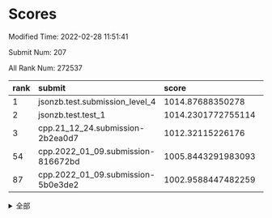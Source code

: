 # Scores

Modified Time: 2022-02-28 11:51:41

Submit Num: 207

All Rank Num: 272537

| rank |               submit               |       score        |       sigma        | pk_num |
| :--- | :--------------------------------- | :----------------- | :----------------- | :----- |
| 1    | jsonzb.test.submission_level_4     | 1014.87688350278   | 0.8251672189875596 | 5267   |
| 2    | jsonzb.test.test_1                 | 1014.2301772755114 | 0.8474219215511357 | 5268   |
| 3    | cpp.21_12_24.submission-2b2ea0d7   | 1012.32115226176   | 0.8115081834842238 | 5266   |
| 54   | cpp.2022_01_09.submission-816672bd | 1005.8443291983093 | 0.7235956905288141 | 5269   |
| 87   | cpp.2022_01_09.submission-5b0e3de2 | 1002.9588447482259 | 0.7075053609458021 | 5263   |


<details>
<summary>全部</summary>

| rank |                 submit                 |       score        |       sigma        | pk_num |
| :--- | :------------------------------------- | :----------------- | :----------------- | :----- |
| 1    | jsonzb.test.submission_level_4         | 1014.87688350278   | 0.8251672189875596 | 5267   |
| 2    | jsonzb.test.test_1                     | 1014.2301772755114 | 0.8474219215511357 | 5268   |
| 3    | cpp.21_12_24.submission-2b2ea0d7       | 1012.32115226176   | 0.8115081834842238 | 5266   |
| 4    | gobigger.level_3.submission_level_3_42 | 1011.7897202427193 | 0.7587936202915012 | 5268   |
| 5    | gobigger.level_3.submission_level_3_22 | 1011.7752794710696 | 0.7710374113132561 | 5269   |
| 6    | gobigger.level_3.submission_level_3_3  | 1011.2940341440337 | 0.7584447331350457 | 5267   |
| 7    | gobigger.level_3.submission_level_3_15 | 1011.1441025954567 | 0.7679121117924149 | 5266   |
| 8    | gobigger.level_3.submission_level_3_28 | 1011.0857101751004 | 0.7559523330973216 | 5263   |
| 9    | gobigger.level_3.submission_level_3_17 | 1010.9037311299467 | 0.7707165097227031 | 5269   |
| 10   | gobigger.level_3.submission_level_3_31 | 1010.8144619447113 | 0.7945083547250519 | 5267   |
| 11   | gobigger.level_3.submission_level_3_0  | 1010.8049002423131 | 0.7624077168237111 | 5265   |
| 12   | gobigger.level_3.submission_level_3_5  | 1010.7298455793883 | 0.7758725071373824 | 5267   |
| 13   | gobigger.level_3.submission_level_3_39 | 1010.6934003808768 | 0.7555969929105938 | 5269   |
| 14   | gobigger.level_3.submission_level_3_40 | 1010.688140282905  | 0.7537310992180166 | 5265   |
| 15   | gobigger.level_3.submission_level_3_33 | 1010.6756256751323 | 0.7695448438972937 | 5263   |
| 16   | gobigger.level_3.submission_level_3_25 | 1010.6475586041767 | 0.7766603475115952 | 5269   |
| 17   | gobigger.level_3.submission_level_3_29 | 1010.5669583731207 | 0.7393230790881492 | 5265   |
| 18   | gobigger.level_3.submission_level_3_30 | 1010.53959860268   | 0.7540788798928121 | 5266   |
| 19   | gobigger.level_3.submission_level_3_41 | 1010.4008658849605 | 0.7336826014637436 | 5269   |
| 20   | gobigger.level_3.submission_level_3_6  | 1010.3977962145757 | 0.7602168909691025 | 5267   |
| 21   | gobigger.level_3.submission_level_3_36 | 1010.3466719888257 | 0.7771159649289544 | 5267   |
| 22   | gobigger.level_3.submission_level_3_46 | 1010.3272284025197 | 0.7541443694706611 | 5267   |
| 23   | gobigger.level_3.submission_level_3_23 | 1010.2313471870049 | 0.7606865634073425 | 5264   |
| 24   | gobigger.level_3.submission_level_3_11 | 1010.2013890839584 | 0.7427342084306615 | 5261   |
| 25   | gobigger.level_3.submission_level_3_19 | 1010.1891450418011 | 0.7618596519989974 | 5272   |
| 26   | gobigger.level_3.submission_level_3_37 | 1010.056491951584  | 0.7621792460256972 | 5268   |
| 27   | gobigger.level_3.submission_level_3_48 | 1010.0516708449127 | 0.7568809046079545 | 5265   |
| 28   | gobigger.level_3.submission_level_3_38 | 1010.0431890353028 | 0.7511271892037682 | 5272   |
| 29   | gobigger.level_3.submission_level_3_8  | 1009.9952226777655 | 0.7645071695270714 | 5270   |
| 30   | gobigger.level_3.submission_level_3_16 | 1009.9861560334775 | 0.7501606416020694 | 5267   |
| 31   | gobigger.level_3.submission_level_3_24 | 1009.9736283933573 | 0.7496028317514613 | 5270   |
| 32   | gobigger.level_3.submission_level_3_21 | 1009.9026906514796 | 0.7580614318064145 | 5262   |
| 33   | gobigger.level_3.submission_level_3_45 | 1009.8712194561582 | 0.7636270489022485 | 5268   |
| 34   | gobigger.level_3.submission_level_3_34 | 1009.8623158554625 | 0.731615986858124  | 5265   |
| 35   | gobigger.level_3.submission_level_3_18 | 1009.8600634319646 | 0.7862698282382735 | 5264   |
| 36   | gobigger.level_3.submission_level_3_14 | 1009.7631847481257 | 0.7445704762318152 | 5268   |
| 37   | gobigger.level_3.submission_level_3_12 | 1009.6875680257133 | 0.74446438365558   | 5266   |
| 38   | gobigger.level_3.submission_level_3_1  | 1009.6433011550654 | 0.7588716668847034 | 5261   |
| 39   | gobigger.level_3.submission_level_3_20 | 1009.5664439696529 | 0.7554118927473893 | 5271   |
| 40   | gobigger.level_3.submission_level_3_13 | 1009.5238013718379 | 0.7648106175522801 | 5269   |
| 41   | gobigger.level_3.submission_level_3_26 | 1009.4907097730527 | 0.7560110634509943 | 5272   |
| 42   | gobigger.level_3.submission_level_3_35 | 1009.4489602461432 | 0.7514166373303607 | 5266   |
| 43   | gobigger.level_3.submission_level_3_4  | 1009.4209456317973 | 0.747622643159024  | 5266   |
| 44   | gobigger.level_3.submission_level_3_43 | 1009.300475776785  | 0.7451978388182091 | 5265   |
| 45   | gobigger.level_3.submission_level_3_44 | 1009.2650144823544 | 0.7535797468150968 | 5264   |
| 46   | gobigger.level_3.submission_level_3_2  | 1009.2431279294756 | 0.7478558832606997 | 5265   |
| 47   | gobigger.level_3.submission_level_3_27 | 1009.2096905088755 | 0.7598274111033817 | 5266   |
| 48   | gobigger.level_3.submission_level_3_49 | 1009.0551632218848 | 0.7326738867471017 | 5269   |
| 49   | gobigger.level_3.submission_level_3_47 | 1008.9695396335467 | 0.7667357889197235 | 5263   |
| 50   | gobigger.level_3.submission_level_3_10 | 1008.9059095799776 | 0.7284314959856716 | 5264   |
| 51   | gobigger.level_3.submission_level_3_9  | 1008.6695205985856 | 0.7451779581018008 | 5264   |
| 52   | gobigger.level_3.submission_level_3_32 | 1008.6093442200004 | 0.7495784586747989 | 5267   |
| 53   | gobigger.level_3.submission_level_3_7  | 1007.2623623505339 | 0.7324440057405089 | 5266   |
| 54   | cpp.2022_01_09.submission-816672bd     | 1005.8443291983093 | 0.7235956905288141 | 5269   |
| 55   | gobigger.level_1.submission_level_1_32 | 1005.348783051793  | 0.7136263753610292 | 5263   |
| 56   | gobigger.level_1.submission_level_1_14 | 1005.2959339915154 | 0.7343853805602736 | 5268   |
| 57   | gobigger.level_1.submission_level_1_47 | 1004.4899144947153 | 0.722414124240504  | 5266   |
| 58   | gobigger.level_1.submission_level_1_31 | 1004.412045393946  | 0.7231871088445272 | 5267   |
| 59   | gobigger.level_1.submission_level_1_35 | 1004.3043790253394 | 0.7298472461137043 | 5265   |
| 60   | gobigger.level_1.submission_level_1_43 | 1004.0970963350557 | 0.7226716184056624 | 5264   |
| 61   | gobigger.level_1.submission_level_1_7  | 1004.0834668100141 | 0.706352523004248  | 5263   |
| 62   | gobigger.level_1.submission_level_1_49 | 1004.0609103804705 | 0.7186786293353076 | 5267   |
| 63   | gobigger.level_1.submission_level_1_44 | 1004.0450587675872 | 0.7196436193314014 | 5270   |
| 64   | gobigger.level_1.submission_level_1_33 | 1004.0282351816207 | 0.714633973583387  | 5267   |
| 65   | gobigger.level_1.submission_level_1_8  | 1003.9763481458679 | 0.7163505112805328 | 5266   |
| 66   | gobigger.level_1.submission_level_1_45 | 1003.9142409693935 | 0.7200126491777995 | 5266   |
| 67   | gobigger.level_1.submission_level_1_29 | 1003.8943834476856 | 0.7355039659383265 | 5270   |
| 68   | gobigger.level_1.submission_level_1_19 | 1003.8891900428504 | 0.7116571897958538 | 5265   |
| 69   | gobigger.level_1.submission_level_1_36 | 1003.7620628015903 | 0.7375363273684827 | 5271   |
| 70   | gobigger.level_1.submission_level_1_10 | 1003.7397790485742 | 0.7174693838597144 | 5270   |
| 71   | gobigger.level_1.submission_level_1_0  | 1003.7171686001063 | 0.7217611509852526 | 5264   |
| 72   | gobigger.level_1.submission_level_1_41 | 1003.6909394332635 | 0.7203317209637228 | 5264   |
| 73   | gobigger.level_1.submission_level_1_17 | 1003.5709267495212 | 0.7249698712971865 | 5268   |
| 74   | gobigger.level_1.submission_level_1_11 | 1003.5290774082905 | 0.7204558569988343 | 5267   |
| 75   | gobigger.level_1.submission_level_1_9  | 1003.5271444719251 | 0.7233320870506941 | 5264   |
| 76   | gobigger.level_1.submission_level_1_39 | 1003.5234395160182 | 0.7145404001597511 | 5267   |
| 77   | gobigger.level_1.submission_level_1_46 | 1003.4485384228168 | 0.7095430396474067 | 5270   |
| 78   | gobigger.level_1.submission_level_1_24 | 1003.4411472324686 | 0.7126305247348813 | 5266   |
| 79   | gobigger.level_1.submission_level_1_37 | 1003.4260339149475 | 0.7336480376022909 | 5270   |
| 80   | gobigger.level_1.submission_level_1_3  | 1003.3595813864206 | 0.7263505212516795 | 5271   |
| 81   | gobigger.level_1.submission_level_1_18 | 1003.3031928668477 | 0.7195833433066587 | 5266   |
| 82   | gobigger.level_1.submission_level_1_25 | 1003.1094803493933 | 0.7090409278589406 | 5270   |
| 83   | gobigger.level_1.submission_level_1_15 | 1003.0861125343996 | 0.7178320739018008 | 5269   |
| 84   | gobigger.level_1.submission_level_1_40 | 1003.0757919003114 | 0.7144833731386333 | 5265   |
| 85   | gobigger.level_1.submission_level_1_42 | 1002.9790838839542 | 0.7162783010475627 | 5266   |
| 86   | gobigger.level_1.submission_level_1_12 | 1002.9613661721481 | 0.7174974371603375 | 5265   |
| 87   | cpp.2022_01_09.submission-5b0e3de2     | 1002.9588447482259 | 0.7075053609458021 | 5263   |
| 88   | gobigger.level_1.submission_level_1_22 | 1002.9260670515125 | 0.7205866280680185 | 5267   |
| 89   | gobigger.level_1.submission_level_1_48 | 1002.8691861860372 | 0.7236675901145666 | 5266   |
| 90   | gobigger.level_1.submission_level_1_13 | 1002.7740642374114 | 0.7147676982717309 | 5267   |
| 91   | gobigger.level_1.submission_level_1_30 | 1002.7519420954682 | 0.7143336676259816 | 5272   |
| 92   | gobigger.level_1.submission_level_1_21 | 1002.7350575559195 | 0.7228522854424619 | 5265   |
| 93   | gobigger.level_1.submission_level_1_27 | 1002.7224334857106 | 0.7171587945872667 | 5265   |
| 94   | gobigger.level_1.submission_level_1_2  | 1002.677706226111  | 0.7156942258710703 | 5264   |
| 95   | gobigger.level_1.submission_level_1_4  | 1002.6697000349554 | 0.7171281355178557 | 5270   |
| 96   | gobigger.level_1.submission_level_1_6  | 1002.6020766482222 | 0.7132430377032662 | 5265   |
| 97   | gobigger.level_1.submission_level_1_38 | 1002.5490187824673 | 0.7047792767318996 | 5271   |
| 98   | gobigger.level_1.submission_level_1_26 | 1002.5382777391931 | 0.7134800321318184 | 5273   |
| 99   | gobigger.level_1.submission_level_1_23 | 1002.5350190468658 | 0.7150588796040287 | 5265   |
| 100  | gobigger.level_1.submission_level_1_1  | 1002.4504421460775 | 0.721540215448785  | 5262   |
| 101  | gobigger.level_1.submission_level_1_34 | 1002.4450392142605 | 0.7175060079609482 | 5268   |
| 102  | gobigger.level_1.submission_level_1_28 | 1002.3988811572265 | 0.7219305377553236 | 5263   |
| 103  | gobigger.level_1.submission_level_1_20 | 1002.1599718569593 | 0.7126001751202805 | 5267   |
| 104  | gobigger.level_1.submission_level_1_5  | 1001.8503311410034 | 0.7217195167921445 | 5267   |
| 105  | gobigger.level_1.submission_level_1_16 | 1001.4732466293476 | 0.71125574344848   | 5269   |
| 106  | gobigger.random.submission_random_40   | 997.5445466812364  | 0.7099314377099936 | 5269   |
| 107  | gobigger.random.submission_random_25   | 997.1514273351727  | 0.718981459366123  | 5270   |
| 108  | gobigger.random.submission_random_2    | 997.0895766400361  | 0.7180350199294692 | 5263   |
| 109  | gobigger.random.submission_random_5    | 997.0722071858837  | 0.7141309165031551 | 5266   |
| 110  | gobigger.random.submission_random_17   | 996.8742825577433  | 0.7173566405656302 | 5257   |
| 111  | gobigger.random.submission_random_45   | 996.720094975164   | 0.7089580569114301 | 5266   |
| 112  | gobigger.random.submission_random_20   | 996.7050100556852  | 0.7021899691582533 | 5268   |
| 113  | gobigger.random.submission_random_15   | 996.6647062808255  | 0.7247761424341169 | 5271   |
| 114  | gobigger.random.submission_random_1    | 996.6519760707761  | 0.7124457910656989 | 5266   |
| 115  | gobigger.random.submission_random_12   | 996.5021356603326  | 0.7332222628811826 | 5269   |
| 116  | gobigger.random.submission_random_36   | 996.4853925144124  | 0.7287421253467362 | 5267   |
| 117  | gobigger.random.submission_random_9    | 996.4231866981733  | 0.7024880258253845 | 5266   |
| 118  | gobigger.random.submission_random_24   | 996.3981749553772  | 0.7059470903172598 | 5264   |
| 119  | gobigger.random.submission_random_27   | 996.3675572792871  | 0.7151994403609604 | 5265   |
| 120  | gobigger.random.submission_random_32   | 996.3609199934599  | 0.7142890764207254 | 5266   |
| 121  | gobigger.random.submission_random_10   | 996.3547053318199  | 0.7235112202829    | 5267   |
| 122  | gobigger.random.submission_random_35   | 996.2407396168107  | 0.7019816728426745 | 5267   |
| 123  | gobigger.random.submission_random_23   | 996.218236566242   | 0.7009775690377072 | 5263   |
| 124  | gobigger.random.submission_random_42   | 996.2112573995347  | 0.7016735935939629 | 5265   |
| 125  | gobigger.random.submission_random_46   | 996.1985319130886  | 0.7035473093273799 | 5272   |
| 126  | gobigger.random.submission_random_49   | 996.1970987612834  | 0.7021839558422294 | 5269   |
| 127  | gobigger.random.submission_random_34   | 996.1934975518222  | 0.7127633709810046 | 5262   |
| 128  | gobigger.random.submission_random_37   | 996.1676014397782  | 0.7071813291984783 | 5270   |
| 129  | gobigger.random.submission_random_43   | 996.1511112326849  | 0.7121304488994515 | 5266   |
| 130  | gobigger.random.submission_random_16   | 996.1399683988958  | 0.7068613029516405 | 5268   |
| 131  | gobigger.random.submission_random_26   | 996.0206847288587  | 0.7176535789806632 | 5270   |
| 132  | gobigger.random.submission_random_7    | 996.0124045752801  | 0.7068459582396712 | 5268   |
| 133  | gobigger.random.submission_random_18   | 996.0042262493702  | 0.7075487842434214 | 5269   |
| 134  | gobigger.random.submission_random_21   | 995.9722533322698  | 0.7231253667694314 | 5267   |
| 135  | gobigger.random.submission_random_33   | 995.9145088134082  | 0.7090119584909166 | 5270   |
| 136  | gobigger.random.submission_random_8    | 995.8467193831265  | 0.7184645804116414 | 5262   |
| 137  | gobigger.random.submission_random_41   | 995.8361022075928  | 0.7147829229453192 | 5267   |
| 138  | gobigger.random.submission_random_39   | 995.8224577843844  | 0.7097774374072008 | 5265   |
| 139  | gobigger.random.submission_random_29   | 995.8197174247715  | 0.7264307101594686 | 5273   |
| 140  | gobigger.random.submission_random_11   | 995.7548537097342  | 0.713072418111465  | 5263   |
| 141  | gobigger.random.submission_random_6    | 995.6255533772825  | 0.7126331746792113 | 5259   |
| 142  | gobigger.random.submission_random_47   | 995.5681299494156  | 0.7025412815090355 | 5266   |
| 143  | gobigger.random.submission_random_31   | 995.5342086941839  | 0.7356073678088985 | 5266   |
| 144  | gobigger.random.submission_random_3    | 995.4109678736071  | 0.7210867590672607 | 5267   |
| 145  | gobigger.random.submission_random_19   | 995.4013260405956  | 0.7253112582355029 | 5267   |
| 146  | gobigger.random.submission_random_48   | 995.3982194767333  | 0.7036558549079658 | 5264   |
| 147  | gobigger.random.submission_random_30   | 995.3492613514618  | 0.7144329162355403 | 5269   |
| 148  | gobigger.random.submission_random_28   | 995.2143967102979  | 0.7133919089183308 | 5263   |
| 149  | gobigger.random.submission_random_14   | 995.1941994090198  | 0.7047838937757954 | 5269   |
| 150  | gobigger.random.submission_random_13   | 995.1546717437401  | 0.7220406687333756 | 5263   |
| 151  | gobigger.random.submission_random_38   | 995.1112074366611  | 0.7117265672521089 | 5265   |
| 152  | gobigger.random.submission_random_22   | 995.0053186755229  | 0.7110181374387651 | 5261   |
| 153  | gobigger.random.submission_random_0    | 994.9508235607638  | 0.7063396845503104 | 5262   |
| 154  | gobigger.random.submission_random_44   | 994.9337289172829  | 0.7224765559658847 | 5266   |
| 155  | gobigger.random.submission_random_4    | 994.6793901620122  | 0.7397791021467716 | 5265   |
| 156  | gobigger.level_2.submission_level_2_27 | 993.7526773453046  | 0.7482520951150491 | 5265   |
| 157  | gobigger.level_2.submission_level_2_34 | 993.690727674279   | 0.7410450715956571 | 5265   |
| 158  | gobigger.level_2.submission_level_2_24 | 993.5494256374982  | 0.7363047653562917 | 5263   |
| 159  | gobigger.level_2.submission_level_2_43 | 993.4848529441174  | 0.7231078845965624 | 5266   |
| 160  | gobigger.level_2.submission_level_2_20 | 993.2987589891868  | 0.7284112168759332 | 5271   |
| 161  | gobigger.level_2.submission_level_2_46 | 993.0307988527898  | 0.738412725435889  | 5269   |
| 162  | gobigger.level_2.submission_level_2_12 | 992.9587756608521  | 0.7301767588266023 | 5269   |
| 163  | gobigger.level_2.submission_level_2_37 | 992.9285329391327  | 0.7209570632711643 | 5266   |
| 164  | gobigger.level_2.submission_level_2_44 | 992.9067451431696  | 0.7500359751715818 | 5263   |
| 165  | gobigger.level_2.submission_level_2_48 | 992.8910890496012  | 0.749037569735312  | 5265   |
| 166  | gobigger.level_2.submission_level_2_25 | 992.8291096243962  | 0.7396747894741118 | 5265   |
| 167  | gobigger.level_2.submission_level_2_31 | 992.7201391385333  | 0.7503435490700947 | 5270   |
| 168  | gobigger.level_2.submission_level_2_11 | 992.6773966347952  | 0.7352096948525192 | 5268   |
| 169  | gobigger.level_2.submission_level_2_15 | 992.6181865937422  | 0.7566397590028934 | 5266   |
| 170  | gobigger.level_2.submission_level_2_23 | 992.5831572939474  | 0.7455923814793869 | 5266   |
| 171  | gobigger.level_2.submission_level_2_33 | 992.377223693449   | 0.7390321269259321 | 5263   |
| 172  | gobigger.level_2.submission_level_2_0  | 992.2760170985217  | 0.7514111171074387 | 5265   |
| 173  | gobigger.level_2.submission_level_2_28 | 992.2391566791764  | 0.7373279324398792 | 5267   |
| 174  | gobigger.level_2.submission_level_2_21 | 992.1971264083331  | 0.7259574081426274 | 5266   |
| 175  | gobigger.level_2.submission_level_2_38 | 992.1708104116101  | 0.743309300438813  | 5265   |
| 176  | gobigger.level_2.submission_level_2_5  | 992.1145388816836  | 0.7411373205385438 | 5267   |
| 177  | gobigger.level_2.submission_level_2_39 | 992.0722894772442  | 0.735345309660915  | 5263   |
| 178  | gobigger.level_2.submission_level_2_18 | 992.0670731710075  | 0.7387213231989354 | 5261   |
| 179  | gobigger.level_2.submission_level_2_6  | 992.034447925932   | 0.7439140976184921 | 5269   |
| 180  | gobigger.level_2.submission_level_2_10 | 991.9377427185221  | 0.7613531236989357 | 5266   |
| 181  | gobigger.level_2.submission_level_2_3  | 991.9102188544956  | 0.745068335208017  | 5263   |
| 182  | gobigger.level_2.submission_level_2_49 | 991.8112334153408  | 0.7382468949222586 | 5263   |
| 183  | gobigger.level_2.submission_level_2_30 | 991.6985792803322  | 0.7407612325647858 | 5262   |
| 184  | gobigger.level_2.submission_level_2_13 | 991.6878557774419  | 0.750684145629841  | 5265   |
| 185  | gobigger.level_2.submission_level_2_47 | 991.6540672032507  | 0.7471274357954211 | 5269   |
| 186  | gobigger.level_2.submission_level_2_40 | 991.6208741189256  | 0.734326736908591  | 5271   |
| 187  | gobigger.level_2.submission_level_2_22 | 991.5870864940301  | 0.7654289390906948 | 5267   |
| 188  | gobigger.level_2.submission_level_2_14 | 991.5766346015055  | 0.7419493111232641 | 5268   |
| 189  | gobigger.level_2.submission_level_2_19 | 991.493554922898   | 0.7327578771046588 | 5267   |
| 190  | gobigger.level_2.submission_level_2_29 | 991.4713724355394  | 0.7613902980282121 | 5265   |
| 191  | gobigger.level_2.submission_level_2_7  | 991.4248742799175  | 0.7397513423461092 | 5268   |
| 192  | gobigger.level_2.submission_level_2_36 | 991.3444136001226  | 0.77326378891035   | 5263   |
| 193  | gobigger.level_2.submission_level_2_8  | 991.193929282485   | 0.7521432807827639 | 5264   |
| 194  | gobigger.level_2.submission_level_2_4  | 991.1379364482755  | 0.7553372589940849 | 5267   |
| 195  | gobigger.level_2.submission_level_2_35 | 991.1359669720358  | 0.7634796258104802 | 5264   |
| 196  | gobigger.level_2.submission_level_2_16 | 991.1137812199836  | 0.7663094815622409 | 5269   |
| 197  | gobigger.level_2.submission_level_2_17 | 991.1064430480558  | 0.7448512560953424 | 5265   |
| 198  | gobigger.level_2.submission_level_2_41 | 991.0983276387178  | 0.7668834556224314 | 5270   |
| 199  | gobigger.level_2.submission_level_2_1  | 991.0806691640104  | 0.7830552949858989 | 5267   |
| 200  | gobigger.level_2.submission_level_2_42 | 991.0237805930834  | 0.7494072390599252 | 5267   |
| 201  | gobigger.level_2.submission_level_2_32 | 991.0067091681365  | 0.7702767182185721 | 5269   |
| 202  | gobigger.level_2.submission_level_2_45 | 990.3515207268978  | 0.7517486779825688 | 5267   |
| 203  | gobigger.level_2.submission_level_2_26 | 990.1530819484664  | 0.7773914899453634 | 5269   |
| 204  | gobigger.level_2.submission_level_2_2  | 989.8278129814701  | 0.7819124215970948 | 5258   |
| 205  | gobigger.level_2.submission_level_2_9  | 989.7562816068024  | 0.7622726018464968 | 5266   |
| 206  | gobigger.none.submission_none_0        | 976.9258776471728  | 1.3456910479945663 | 5265   |
| 207  | gobigger.none.submission_none_1        | 974.0426930902377  | 1.5546044072290923 | 5269   |

</details>